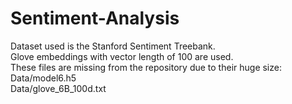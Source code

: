 # Sentiment-Analysis
Dataset used is the Stanford Sentiment Treebank.  
Glove embeddings with vector length of 100 are used.  
These files are missing from the repository due to their huge size:  
Data/model6.h5  
Data/glove_6B_100d.txt  
